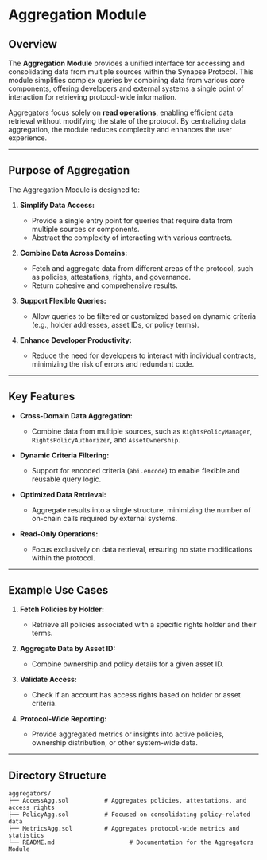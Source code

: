 # Aggregation Module

## Overview

The **Aggregation Module** provides a unified interface for accessing and consolidating data from multiple sources within the Synapse Protocol. This module simplifies complex queries by combining data from various core components, offering developers and external systems a single point of interaction for retrieving protocol-wide information.

Aggregators focus solely on **read operations**, enabling efficient data retrieval without modifying the state of the protocol. By centralizing data aggregation, the module reduces complexity and enhances the user experience.

---

## Purpose of Aggregation

The Aggregation Module is designed to:
1. **Simplify Data Access:**
   - Provide a single entry point for queries that require data from multiple sources or components.
   - Abstract the complexity of interacting with various contracts.

2. **Combine Data Across Domains:**
   - Fetch and aggregate data from different areas of the protocol, such as policies, attestations, rights, and governance.
   - Return cohesive and comprehensive results.

3. **Support Flexible Queries:**
   - Allow queries to be filtered or customized based on dynamic criteria (e.g., holder addresses, asset IDs, or policy terms).

4. **Enhance Developer Productivity:**
   - Reduce the need for developers to interact with individual contracts, minimizing the risk of errors and redundant code.

---

## Key Features

- **Cross-Domain Data Aggregation:**
  - Combine data from multiple sources, such as `RightsPolicyManager`, `RightsPolicyAuthorizer`, and `AssetOwnership`.

- **Dynamic Criteria Filtering:**
  - Support for encoded criteria (`abi.encode`) to enable flexible and reusable query logic.

- **Optimized Data Retrieval:**
  - Aggregate results into a single structure, minimizing the number of on-chain calls required by external systems.

- **Read-Only Operations:**
  - Focus exclusively on data retrieval, ensuring no state modifications within the protocol.

---

## Example Use Cases

1. **Fetch Policies by Holder:**
   - Retrieve all policies associated with a specific rights holder and their terms.

2. **Aggregate Data by Asset ID:**
   - Combine ownership and policy details for a given asset ID.

3. **Validate Access:**
   - Check if an account has access rights based on holder or asset criteria.

4. **Protocol-Wide Reporting:**
   - Provide aggregated metrics or insights into active policies, ownership distribution, or other system-wide data.

---

## Directory Structure

```plaintext
aggregators/
├── AccessAgg.sol          # Aggregates policies, attestations, and access rights
├── PolicyAgg.sol          # Focused on consolidating policy-related data
├── MetricsAgg.sol         # Aggregates protocol-wide metrics and statistics
└── README.md                     # Documentation for the Aggregators Module
